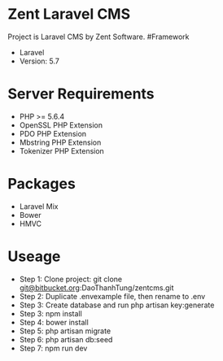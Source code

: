 # Zent Laravel CMS
Project is Laravel CMS by Zent Software.
#Framework
- Laravel
- Version: 5.7
# Server Requirements
- PHP >= 5.6.4
- OpenSSL PHP Extension
- PDO PHP Extension
- Mbstring PHP Extension
- Tokenizer PHP Extension
# Packages
- Laravel Mix
- Bower
- HMVC
# Useage
- Step 1: Clone project: git clone git@bitbucket.org:DaoThanhTung/zentcms.git
- Step 2: Duplicate .envexample file, then rename to .env
- Step 3: Create database and run php artisan key:generate
- Step 3: npm install
- Step 4: bower install
- Step 5: php artisan migrate
- Step 6: php artisan db:seed
- Step 7: npm run dev